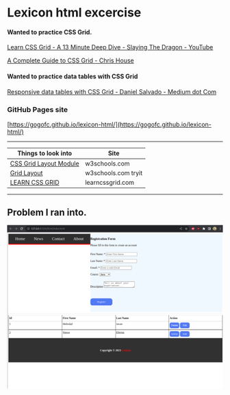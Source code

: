 # Lexicon html excercise

#### Wanted to practice CSS Grid.

[Learn CSS Grid - A 13 Minute Deep Dive - Slaying The Dragon - YouTube](https://www.youtube.com/watch?v=EiNiSFIPIQE)

[A Complete Guide to CSS Grid - Chris House](https://css-tricks.com/snippets/css/complete-guide-grid/#aa-introduction)

#### Wanted to practice data tables with CSS Grid

[Responsive data tables with CSS Grid - Daniel Salvado - Medium dot Com](https://medium.com/evodeck/responsive-data-tables-with-css-grid-3c58ecf04723)

### GitHub Pages site

[https://gogofc.github.io/lexicon-html/](https://gogofc.github.io/lexicon-html/)

---

| Things to look into | Site |
| --- | --- |
| [CSS Grid Layout Module](https://www.w3schools.com/css/css_grid.asp) | w3schools.com |
| [Grid Layout](https://www.w3schools.com/css/tryit.asp?filename=trycss_grid_layout_named) | w3schools.com tryit |
| [LEARN CSS GRID](https://learncssgrid.com/) | learncssgrid.com |

---

## Problem I ran into.

![grid problem](./grid-problem2.png)
